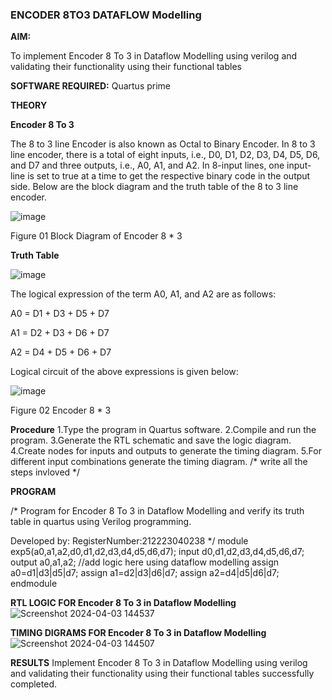 ### ENCODER 8TO3 DATAFLOW Modelling

**AIM:**

To implement  Encoder 8 To 3 in Dataflow Modelling using verilog and validating their functionality using their functional tables

**SOFTWARE REQUIRED:** Quartus prime

**THEORY**

**Encoder 8 To 3**

The 8 to 3 line Encoder is also known as Octal to Binary Encoder. In 8 to 3 line encoder, there is a total of eight inputs, i.e., D0, D1, D2, D3, D4, D5, D6, and D7 and three outputs, i.e., A0, A1, and A2. In 8-input lines, one input-line is set to true at a time to get the respective binary code in the output side. Below are the block diagram and the truth table of the 8 to 3 line encoder.

![image](https://github.com/naavaneetha/ENCODER8TO3DATAFLOW/assets/154305477/0bc242c1-eb9e-4c47-afe5-30428470efc3)

Figure 01  Block Diagram of Encoder 8 * 3

**Truth Table**

![image](https://github.com/naavaneetha/ENCODER8TO3DATAFLOW/assets/154305477/35496b14-ae6e-4cd1-9abd-d6736b576575)

The logical expression of the term A0, A1, and A2 are as follows:

A0 = D1 + D3 + D5 + D7

A1 = D2 + D3 + D6 + D7

A2 = D4 + D5 + D6 + D7

Logical circuit of the above expressions is given below:

![image](https://github.com/naavaneetha/ENCODER8TO3DATAFLOW/assets/154305477/95acaee6-c873-4c75-89eb-ef09fb158053)

Figure 02  Encoder 8 * 3

**Procedure**
1.Type the program in Quartus software.
2.Compile and run the program.
3.Generate the RTL schematic and save the logic diagram.
4.Create nodes for inputs and outputs to generate the timing diagram.
5.For different input combinations generate the timing diagram.
/* write all the steps invloved */

**PROGRAM**

/* Program for Encoder 8 To 3 in Dataflow Modelling and verify its truth table in quartus using Verilog programming. 

Developed by: RegisterNumber:212223040238
*/
module exp5(a0,a1,a2,d0,d1,d2,d3,d4,d5,d6,d7);
input d0,d1,d2,d3,d4,d5,d6,d7;
output a0,a1,a2;
//add logic here using dataflow modelling
assign a0=d1|d3|d5|d7;
assign a1=d2|d3|d6|d7;
assign a2=d4|d5|d6|d7;
endmodule

**RTL LOGIC FOR Encoder 8 To 3 in Dataflow Modelling**
![Screenshot 2024-04-03 144537](https://github.com/vijayashreeb14/ENCODER8TO3DATAFLOW/assets/161238151/6a23bd9d-8a52-46db-9bbc-e139ed378616)


**TIMING DIGRAMS FOR Encoder 8 To 3 in Dataflow Modelling**
![Screenshot 2024-04-03 144507](https://github.com/vijayashreeb14/ENCODER8TO3DATAFLOW/assets/161238151/fecb630a-3b26-416d-932c-ef2b971c7270)


**RESULTS**
Implement  Encoder 8 To 3 in Dataflow Modelling using verilog and validating their functionality using their functional tables successfully completed.





